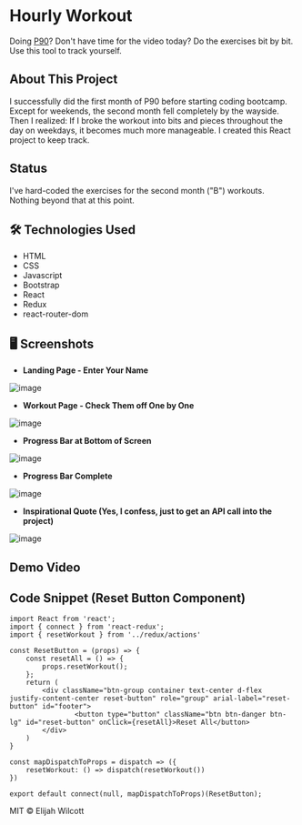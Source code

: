 # Hourly Workout

Doing [P90](https://www.beachbodyondemand.com/programs/p90/workouts)? Don't have time for the video today? Do the exercises bit by bit. Use this tool to track yourself.

## About This Project

I successfully did the first month of P90 before starting coding bootcamp. Except for weekends, the second month fell completely by the wayside. Then I realized: If I broke the workout into bits and pieces throughout the day on weekdays, it becomes much more manageable. I created this React project to keep track.

## Status

I've hard-coded the exercises for the second month ("B") workouts. Nothing beyond that at this point.

## :hammer_and_wrench: Technologies Used

- HTML
- CSS
- Javascript
- Bootstrap
- React
- Redux
- react-router-dom

## 🖥 Screenshots

- **Landing Page - Enter Your Name**  
  
![image](https://raw.githubusercontent.com/ejw773/hourly-workout/main/docs/img/IMG_7255.PNG)
  

- **Workout Page - Check Them off One by One**  
  
![image](https://raw.githubusercontent.com/ejw773/hourly-workout/main/docs/img/IMG_7257.PNG)
  

- **Progress Bar at Bottom of Screen**  
  
![image](https://raw.githubusercontent.com/ejw773/hourly-workout/main/docs/img/IMG_7258.PNG)
  

- **Progress Bar Complete**  
  
![image](https://raw.githubusercontent.com/ejw773/hourly-workout/main/docs/img/IMG_7259.PNG)
 

- **Inspirational Quote (Yes, I confess, just to get an API call into the project)**  
  
![image](https://raw.githubusercontent.com/ejw773/hourly-workout/main/docs/img/IMG_7260.PNG)
  

## Demo Video

## Code Snippet (Reset Button Component)

```
import React from 'react';
import { connect } from 'react-redux';
import { resetWorkout } from '../redux/actions'

const ResetButton = (props) => {
    const resetAll = () => {
        props.resetWorkout();
    };
    return (
        <div className="btn-group container text-center d-flex justify-content-center reset-button" role="group" arial-label="reset-button" id="footer">
                <button type="button" className="btn btn-danger btn-lg" id="reset-button" onClick={resetAll}>Reset All</button>
        </div>
    )
}

const mapDispatchToProps = dispatch => ({
    resetWorkout: () => dispatch(resetWorkout())
})

export default connect(null, mapDispatchToProps)(ResetButton);
```

MIT © Elijah Wilcott
